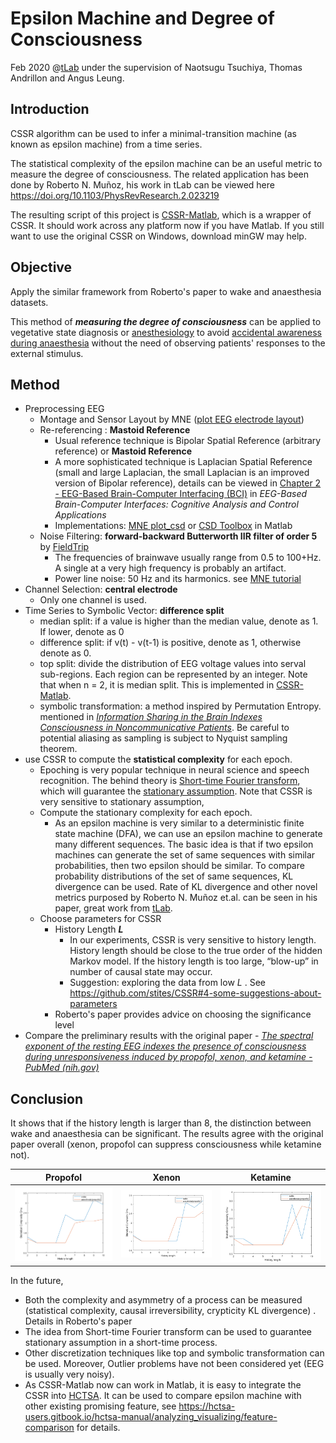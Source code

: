 # Epsilon Machine and Degree of Consciousness 

Feb 2020 @[tLab](https://sites.google.com/monash.edu/tlab/home) under the supervision of Naotsugu Tsuchiya, Thomas Andrillon and Angus Leung. 



## Introduction 

CSSR algorithm can be used to infer a minimal-transition machine (as known as epsilon machine) from a time series. 

The statistical complexity of the epsilon machine can be an useful metric to measure the degree of consciousness. The related application has been done by Roberto N. Muñoz, his work in tLab can be viewed here https://doi.org/10.1103/PhysRevResearch.2.023219 

The resulting script of this project is [CSSR-Matlab](https://github.com/randoruf/CSSR-Matlab), which is a wrapper of CSSR. It should work across any platform now if you have Matlab. If you still want to use the original CSSR on Windows, download minGW may help. 



## Objective

Apply the similar framework from Roberto's paper to wake and anaesthesia datasets. 

This method of ***measuring the degree of consciousness*** can be applied to vegetative state diagnosis or [anesthesiology](https://www.youtube.com/watch?v=K2dMqs7GfuI) to avoid [accidental awareness during anaesthesia](https://www.bbc.com/news/magazine-38733131) without the need of observing patients' responses to the external stimulus.  

 

## Method 

- Preprocessing EEG
	- Montage and Sensor Layout by MNE ([plot EEG electrode layout](https://mne.tools/stable/auto_tutorials/intro/plot_40_sensor_locations.html))
	- Re-referencing : **Mastoid Reference**
		- Usual reference technique is Bipolar Spatial Reference (arbitrary reference) or **Mastoid Reference**
		- A more sophisticated technique is Laplacian Spatial Reference (small and large Laplacian, the small Laplacian is an improved version of Bipolar reference), details can be viewed in [Chapter 2 - EEG-Based Brain-Computer Interfacing (BCI)](https://www.sciencedirect.com/science/article/pii/B9780128146873000028) in *EEG-Based Brain-Computer Interfaces: Cognitive Analysis and Control Applications* 
		- Implementations: [MNE plot_csd](https://mne.tools/stable/auto_examples/preprocessing/plot_eeg_csd.html) or [CSD Toolbox](https://psychophysiology.cpmc.columbia.edu/software/csdtoolbox/) in Matlab  
	- Noise Filtering: **forward-backward Butterworth IIR filter of order 5** by [FieldTrip](https://mne.tools/stable/auto_tutorials/discussions/plot_background_filtering.html)
		- The frequencies of brainwave usually range from 0.5 to 100+Hz. A single at a very high frequency is probably an artifact.  
		- Power line noise: 50 Hz and its harmonics. see [MNE tutorial](https://mne.tools/stable/auto_tutorials/preprocessing/plot_10_preprocessing_overview.html)
- Channel Selection: **central electrode** 
	- Only one channel is used. 
- Time Series to Symbolic Vector: **difference split** 
	- median split: if a value is higher than the median value, denote as 1. If lower, denote as 0 
	- difference split: if v(t) - v(t-1) is positive, denote as  1, otherwise denote as 0. 
	- top split: divide the distribution of EEG voltage values into serval sub-regions. Each region can be represented by an integer. Note that when n = 2, it is median split. This is implemented in [CSSR-Matlab](https://github.com/randoruf/CSSR-Matlab/blob/master/discretiser/multi_level_discretiser.m). 
	-  symbolic transformation:  a method inspired by Permutation Entropy. mentioned in [*Information Sharing in the Brain Indexes Consciousness in Noncommunicative Patients*](https://doi.org/10.1016/j.cub.2013.07.075). Be careful to potential aliasing as sampling is subject to Nyquist sampling theorem. 
- use CSSR to compute the **statistical complexity** for each epoch. 
	- Epoching is very popular technique in neural science and speech recognition. The behind theory is [Short-time Fourier transform](https://en.wikipedia.org/wiki/Short-time_Fourier_transform), which will guarantee the [stationary assumption](https://en.wikipedia.org/wiki/Stationary_process). Note that CSSR is very sensitive to stationary assumption, 
	- Compute the stationary complexity for each epoch. 
		- As an epsilon machine is very similar to a deterministic finite state machine (DFA), we can use an epsilon machine to generate many different sequences. The basic idea is that if two epsilon machines can generate the set of same sequences with similar probabilities,  then two epsilon should be similar. To compare probability distributions of the set of same sequences, KL divergence can be used. Rate of KL divergence and other novel metrics purposed by Roberto N. Muñoz et.al. can be seen in his paper, great work from [tLab](https://sites.google.com/monash.edu/tlab/).
	- Choose parameters for CSSR
		- History Length ***L***
			- In our experiments,  CSSR is very sensitive to history length. History length should be close to the true order of the hidden Markov model. If the history length is too large, “blow-up” in number of causal state may occur. 
			- Suggestion: exploring the data from low *L* . See <https://github.com/stites/CSSR#4-some-suggestions-about-parameters>
		- Roberto's paper provides advice on choosing the significance level 
-  Compare the preliminary results with the original paper - *[The spectral exponent of the resting EEG indexes the presence of consciousness during unresponsiveness induced by propofol, xenon, and ketamine - PubMed (nih.gov)](https://pubmed.ncbi.nlm.nih.gov/30639334/)*  





## Conclusion 

It shows that if the history length is larger than 8, the distinction between wake and anaesthesia can be significant. The results agree with the original paper overall (xenon, propofol can suppress consciousness while ketamine not). 

| Propofol                                                     | Xenon                                                   | Ketamine                                                |
| ------------------------------------------------------------ | ------------------------------------------------------- | ------------------------------------------------------- |
| <img src="image-20210205170652136.png" alt="image-20210205170652136" style="zoom:80%;" /> | ![image-20210205170700520](image-20210205170700520.png) | ![image-20210205170706280](image-20210205170706280.png) |



In the future, 

- Both the complexity and asymmetry of a process can be measured (statistical complexity, causal irreversibility, crypticity KL divergence) .  Details in Roberto's paper 
- The idea from Short-time Fourier transform can be used to guarantee stationary assumption in a short-time process. 
- Other discretization techniques like top and symbolic transformation can be used. Moreover, Outlier problems have not been considered yet (EEG is usually very noisy). 
- As CSSR-Matlab now can work in Matlab, it is easy to integrate the CSSR into [HCTSA](https://github.com/benfulcher/hctsa). It can be used to compare epsilon machine with other existing promising feature, see https://hctsa-users.gitbook.io/hctsa-manual/analyzing_visualizing/feature-comparison for details. 



